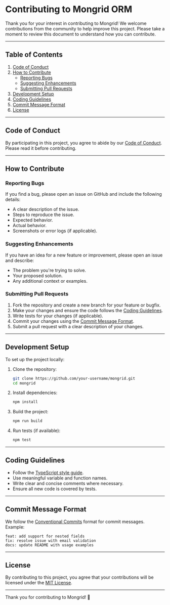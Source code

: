 

# Contributing to Mongrid ORM

Thank you for your interest in contributing to Mongrid! We welcome contributions from the community to help improve this project. Please take a moment to review this document to understand how you can contribute.

---

## Table of Contents

1. [Code of Conduct](#code-of-conduct)
2. [How to Contribute](#how-to-contribute)
   - [Reporting Bugs](#reporting-bugs)
   - [Suggesting Enhancements](#suggesting-enhancements)
   - [Submitting Pull Requests](#submitting-pull-requests)
3. [Development Setup](#development-setup)
4. [Coding Guidelines](#coding-guidelines)
5. [Commit Message Format](#commit-message-format)
6. [License](#license)

---

## Code of Conduct

By participating in this project, you agree to abide by our [Code of Conduct](CODE_OF_CONDUCT.md). Please read it before contributing.

---

## How to Contribute

### Reporting Bugs

If you find a bug, please open an issue on GitHub and include the following details:

- A clear description of the issue.
- Steps to reproduce the issue.
- Expected behavior.
- Actual behavior.
- Screenshots or error logs (if applicable).

### Suggesting Enhancements

If you have an idea for a new feature or improvement, please open an issue and describe:

- The problem you're trying to solve.
- Your proposed solution.
- Any additional context or examples.

### Submitting Pull Requests

1. Fork the repository and create a new branch for your feature or bugfix.
2. Make your changes and ensure the code follows the [Coding Guidelines](#coding-guidelines).
3. Write tests for your changes (if applicable).
4. Commit your changes using the [Commit Message Format](#commit-message-format).
5. Submit a pull request with a clear description of your changes.

---

## Development Setup

To set up the project locally:

1. Clone the repository:

   ```bash
   git clone https://github.com/your-username/mongrid.git
   cd mongrid
   ```

2. Install dependencies:

   ```bash
   npm install
   ```

3. Build the project:

   ```bash
   npm run build
   ```

4. Run tests (if available):

   ```bash
   npm test
   ```

---

## Coding Guidelines

- Follow the [TypeScript style guide](https://google.github.io/styleguide/tsguide.html).
- Use meaningful variable and function names.
- Write clear and concise comments where necessary.
- Ensure all new code is covered by tests.

---

## Commit Message Format

We follow the [Conventional Commits](https://www.conventionalcommits.org/) format for commit messages. Example:

```
feat: add support for nested fields
fix: resolve issue with email validation
docs: update README with usage examples
```

---

## License

By contributing to this project, you agree that your contributions will be licensed under the [MIT License](LICENSE).

---

Thank you for contributing to Mongrid! 🚀






